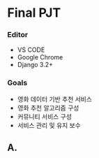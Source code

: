 # Final PJT

### Editor

- VS CODE
- Google Chrome
- Django 3.2+

### Goals

- 영화 데이터 기반 추천 서비스
- 영화 추천 알고리즘 구성
- 커뮤니티 서비스 구성
- 서비스 관리 및 유지 보수



## A. 

